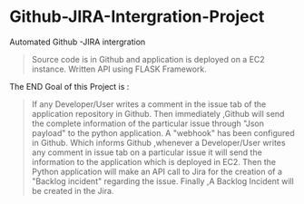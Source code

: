 # Github-JIRA-Intergration-Project
Automated Github -JIRA intergration

>Source code is in Github and application is deployed on a EC2 instance.
>Written API using FLASK Framework.

The END Goal of this Project is :

>If any Developer/User writes a comment in the issue tab of the application repository in Github.
>Then immediately ,Github will send the complete information of the particular issue through "Json payload" to the python application.
>A "webhook" has been configured in Github.
>Which informs Github ,whenever a Developer/User writes any comment in issue tab on a particular issue it will send the information to the application which is deployed in EC2.
>Then the Python application will make an API call to Jira for the creation of a "Backlog incident" regarding the issue.
>Finally ,A Backlog Incident will be created in the Jira.

